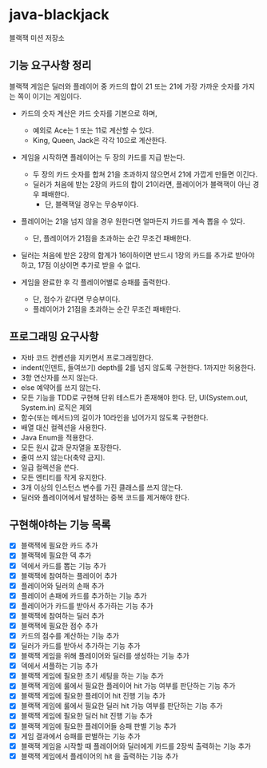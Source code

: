 # java-blackjack

블랙잭 미션 저장소

## 기능 요구사항 정리

블랙잭 게임은 딜러와 플레이어 중 카드의 합이 21 또는 21에 가장 가까운 숫자를 가지는 쪽이 이기는 게임이다.

- 카드의 숫자 계산은 카드 숫자를 기본으로 하며,
    - 예외로 Ace는 1 또는 11로 계산할 수 있다.
    - King, Queen, Jack은 각각 10으로 계산한다.


- 게임을 시작하면 플레이어는 두 장의 카드를 지급 받는다.
    - 두 장의 카드 숫자를 합쳐 21을 초과하지 않으면서 21에 가깝게 만들면 이긴다.
    - 딜러가 처음에 받는 2장의 카드의 합이 21이라면, 플레이어가 블랙잭이 아닌 경우 패배한다.
        - 단, 블랙잭일 경우는 무승부이다.


- 플레이어는 21을 넘지 않을 경우 원한다면 얼마든지 카드를 계속 뽑을 수 있다.
    - 단, 플레이어가 21점을 초과하는 순간 무조건 패배한다.


- 딜러는 처음에 받은 2장의 합계가 16이하이면 반드시 1장의 카드를 추가로 받아야 하고, 17점 이상이면 추가로 받을 수 없다.


- 게임을 완료한 후 각 플레이어별로 승패를 출력한다.
    - 단, 점수가 같다면 무승부이다.
    - 플레이어가 21점을 초과하는 순간 무조건 패배한다.

## 프로그래밍 요구사항

- 자바 코드 컨벤션을 지키면서 프로그래밍한다.
- indent(인덴트, 들여쓰기) depth를 2를 넘지 않도록 구현한다. 1까지만 허용한다.
- 3항 연산자를 쓰지 않는다.
- else 예약어를 쓰지 않는다.
- 모든 기능을 TDD로 구현해 단위 테스트가 존재해야 한다. 단, UI(System.out, System.in) 로직은 제외
- 함수(또는 메서드)의 길이가 10라인을 넘어가지 않도록 구현한다.
- 배열 대신 컬렉션을 사용한다.
- Java Enum을 적용한다.
- 모든 원시 값과 문자열을 포장한다.
- 줄여 쓰지 않는다(축약 금지).
- 일급 컬렉션을 쓴다.
- 모든 엔티티를 작게 유지한다.
- 3개 이상의 인스턴스 변수를 가진 클래스를 쓰지 않는다.
- 딜러와 플레이어에서 발생하는 중복 코드를 제거해야 한다.

## 구현해야하는 기능 목록

- [x] 블랙잭에 필요한 카드 추가
- [x] 블랙잭에 필요한 덱 추가
- [x] 덱에서 카드를 뽑는 기능 추가
- [x] 블랙잭에 참여하는 플레이어 추가
- [x] 플레이어와 딜러의 손패 추가
- [x] 플레이어 손패에 카드를 추가하는 기능 추가
- [x] 플레이어가 카드를 받아서 추가하는 기능 추가
- [x] 블랙잭에 참여하는 딜러 추가
- [x] 블랙잭에 필요한 점수 추가
- [x] 카드의 점수를 계산하는 기능 추가
- [x] 딜러가 카드를 받아서 추가하는 기능 추가
- [x] 블랙잭 게임을 위해 플레이어와 딜러를 생성하는 기능 추가
- [x] 덱에서 셔플하는 기능 추가
- [x] 블랙잭 게임에 필요한 초기 세팅을 하는 기능 추가
- [x] 블랙잭 게임에 룰에서 필요한 플레이어 hit 가능 여부를 판단하는 기능 추가
- [x] 블랙잭 게임에 필요한 플레이어 hit 진행 기능 추가
- [x] 블랙잭 게임에 룰에서 필요한 딜러 hit 가능 여부를 판단하는 기능 추가
- [x] 블랙잭 게임에 필요한 딜러 hit 진행 기능 추가
- [x] 블랙잭 게임에 필요한 플레이어들 승패 판별 기능 추가
- [x] 게임 결과에서 승패를 판별하는 기능 추가
- [x] 블랙잭 게임을 시작할 때 플레이어와 딜러에게 카드를 2장씩 출력하는 기능 추가
- [x] 블랙잭 게임에서 플레이어의 hit 을 출력하는 기능 추가
